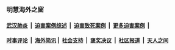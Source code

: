 
### 明慧海外之窗

####  [武汉肺炎](indexes/365.md?t=05101600) &nbsp;|&nbsp;  [迫害案例综述](indexes/328.md?t=05101600) &nbsp;|&nbsp; [迫害致死案例](indexes/277.md?t=05101600)  &nbsp;|&nbsp; [更多迫害案例](indexes/81.md?t=05101600)  &nbsp;|&nbsp; 
####  [时事评论](indexes/19.md?t=05101600) &nbsp;|&nbsp; [海外简讯](indexes/245.md?t=05101600)&nbsp;|&nbsp;  [社会支持](indexes/140.md?t=05101600) &nbsp;|&nbsp; [褒奖决议](indexes/282.md?t=05101600) &nbsp;|&nbsp; [社区报道](indexes/91.md?t=05101600)  &nbsp;|&nbsp; [天人之间](indexes/78.md?t=05101600) 

